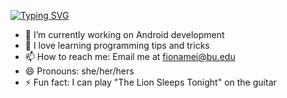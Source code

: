 
[![Typing SVG](https://readme-typing-svg.herokuapp.com/?lines=Hello,+my+name+is+Fiona!;Welcome+to+my+Github+:D&color=000000)](https://git.io/typing-svg)

- 🌱 I’m currently working on Android development
- 🤔 I love learning programming tips and tricks
- 📫 How to reach me: Email me at <a href=mailto:fionamei@bu.edu target="blank">fionamei@bu.edu</a>
- 😄 Pronouns: she/her/hers
- ⚡ Fun fact: I can play "The Lion Sleeps Tonight" on the guitar 

<!--
<details>
 <summary>My Github stats!</summary>
 
  ![](./profile-3d-contrib/profile-season-animate.svg)
  
</details>
-->


<!--  ### My Github Stats
![](./profile-3d-contrib/profile-season-animate.svg)

[![Fiona's GitHub stats](https://github-readme-stats.vercel.app/api?username=fionamei)](https://github.com/anuraghazra/github-readme-stats)
[![Top Langs](https://github-readme-stats.vercel.app/api/top-langs/?username=fionamei&layout=compact)](https://github.com/anuraghazra/github-readme-stats)
 -->
 

<!--
**fionamei/fionamei** is a ✨ _special_ ✨ repository because its `README.md` (this file) appears on your GitHub profile.

Here are some ideas to get you started:

- 🔭 I’m currently working on ...
- 🌱 I’m currently learning ...
- 👯 I’m looking to collaborate on ...
- 🤔 I’m looking for help with ...
- 💬 Ask me about ...
- 📫 How to reach me: ...
- 😄 Pronouns: ...
- ⚡ Fun fact: ...
-->
